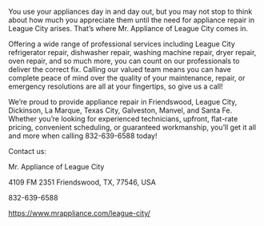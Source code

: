 You use your appliances day in and day out, but you may not stop to think about how much you appreciate them until the need for appliance repair in League City arises. That’s where Mr. Appliance of League City comes in. 

Offering a wide range of professional services including League City refrigerator repair, dishwasher repair, washing machine repair, dryer repair, oven repair, and so much more, you can count on our professionals to deliver the correct fix. Calling our valued team means you can have complete peace of mind over the quality of your maintenance, repair, or emergency resolutions are all at your fingertips, so give us a call!

We’re proud to provide appliance repair in Friendswood,  League City, Dickinson, La Marque, Texas City, Galveston, Manvel, and Santa Fe. Whether you’re looking for experienced technicians, upfront, flat-rate pricing, convenient scheduling, or guaranteed workmanship, you’ll get it all and more when calling 832-639-6588 today!


Contact us:

Mr. Appliance of League City

4109 FM 2351 Friendswood, TX, 77546, USA

832-639-6588

https://www.mrappliance.com/league-city/
